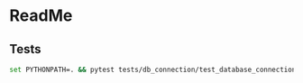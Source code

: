 # ReadMe

## Tests
```bash
set PYTHONPATH=. && pytest tests/db_connection/test_database_connection.py
```